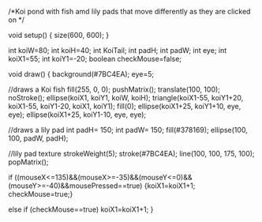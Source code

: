 /*Koi pond with fish amd lily pads 
 that move differently as they are clicked on */

void setup() {
  size(600, 600);
}

int koiW=80;
int koiH=40;
int KoiTail;
int padH;
int padW;
int eye;
int koiX1=55;
int koiY1=-20;
boolean checkMouse=false;

void draw() {
  background(#7BC4EA);
  eye=5;

  //draws a Koi fish
  fill(255, 0, 0);
  pushMatrix();
  translate(100, 100);
  noStroke();
  ellipse(koiX1, koiY1, koiW, koiH);
  triangle(koiX1-55, koiY1+20, koiX1-55, koiY1-20, koiX1, koiY1);
  fill(0);
  ellipse(koiX1+25, koiY1+10, eye, eye);
  ellipse(koiX1+25, koiY1-10, eye, eye);


  //draws a lily pad
  int padH= 150;
  int padW= 150;
  fill(#378169);
  ellipse(100, 100, padW, padH);

  //lily pad texture
  strokeWeight(5);
  stroke(#7BC4EA);
  line(100, 100, 175, 100);
  popMatrix();

  if ((mouseX<=135)&&(mouseX>=-35)&&(mouseY<=0)&&(mouseY>=-40)&&mousePressed==true)
    {koiX1=koiX1+1;
    checkMouse=true;}
    
  else if (checkMouse==true)
    koiX1=koiX1+1;
}
